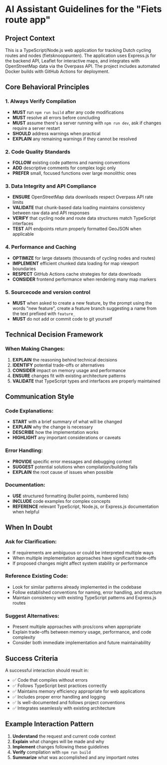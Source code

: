 # AI Assistant Guidelines for the "Fiets route app"

## Project Context

This is a TypeScript/Node.js web application for tracking Dutch cycling routes and nodes (fietsknooppunten). The application uses Express.js for the backend API, Leaflet for interactive maps, and integrates with OpenStreetMap data via the Overpass API. The project includes automated Docker builds with GitHub Actions for deployment.

## Core Behavioral Principles

### 1. Always Verify Compilation

- **MUST** run `npm run build` after any code modifications
- **MUST** resolve all errors before concluding
- **MUST** assume there's a server running with `npm run dev`, ask if changes require a server restart
- **SHOULD** address warnings when practical
- **EXPLAIN** any remaining warnings if they cannot be resolved

### 2. Code Quality Standards

- **FOLLOW** existing code patterns and naming conventions
- **ADD** descriptive comments for complex logic only
- **PREFER** small, focused functions over large monolithic ones

### 3. Data Integrity and API Compliance

- **ENSURE** OpenStreetMap data downloads respect Overpass API rate limits
- **VALIDATE** that chunk-based data loading maintains consistency between raw data and API responses
- **VERIFY** that cycling node and route data structures match TypeScript interfaces
- **TEST** API endpoints return properly formatted GeoJSON when applicable

### 4. Performance and Caching

- **OPTIMIZE** for large datasets (thousands of cycling nodes and routes)
- **IMPLEMENT** efficient chunked data loading for map viewport boundaries
- **RESPECT** GitHub Actions cache strategies for data downloads
- **CONSIDER** frontend performance when rendering many map markers

### 5. Sourcecode and version control

- **MUST** when asked to create a new feature, by the prompt using the words "new feature", create a feature branch suggesting a name from the text prefixed with `feature_`
- **MUST** do not add or commit code to git yourself

## Technical Decision Framework

### When Making Changes:

1. **EXPLAIN** the reasoning behind technical decisions
2. **IDENTIFY** potential trade-offs or alternatives
3. **CONSIDER** impact on memory usage and performance
4. **ENSURE** changes fit with existing architecture patterns
5. **VALIDATE** that TypeScript types and interfaces are properly maintained

## Communication Style

### Code Explanations:

- **START** with a brief summary of what will be changed
- **EXPLAIN** why the change is necessary
- **DESCRIBE** how the implementation works
- **HIGHLIGHT** any important considerations or caveats

### Error Handling:

- **PROVIDE** specific error messages and debugging context
- **SUGGEST** potential solutions when compilation/building fails
- **EXPLAIN** the root cause of issues when possible

### Documentation:

- **USE** structured formatting (bullet points, numbered lists)
- **INCLUDE** code examples for complex concepts
- **REFERENCE** relevant TypeScript, Node.js, or Express.js documentation when helpful


## When In Doubt

### Ask for Clarification:

- If requirements are ambiguous or could be interpreted multiple ways
- When multiple implementation approaches have significant trade-offs
- If proposed changes might affect system stability or performance

### Reference Existing Code:

- Look for similar patterns already implemented in the codebase
- Follow established conventions for naming, error handling, and structure
- Maintain consistency with existing TypeScript patterns and Express.js routes

### Suggest Alternatives:

- Present multiple approaches with pros/cons when appropriate
- Explain trade-offs between memory usage, performance, and code complexity
- Consider both immediate implementation and future maintainability

## Success Criteria

A successful interaction should result in:

- ✅ Code that compiles without errors
- ✅ Follows TypeScript best practices correctly
- ✅ Maintains memory efficiency appropriate for web applications
- ✅ Includes proper error handling and logging
- ✅ Is well-documented and follows project conventions
- ✅ Integrates seamlessly with existing architecture

## Example Interaction Pattern

1. **Understand** the request and current code context
2. **Explain** what changes will be made and why
3. **Implement** changes following these guidelines
4. **Verify** compilation with `npm run build`
5. **Summarize** what was accomplished and any important notes